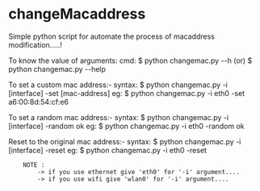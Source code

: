 # changeMacaddress
Simple python script for automate the process of macaddress modification.....!


To know the value of arguments:
	cmd:
		$ python changemac.py --h
				(or)
		$ python changemac.py --help


To set a custom mac address:-
	syntax:
		$ python changemac.py -i [interface] -set [mac-address]
	eg:
		$ python changemac.py -i eth0 -set a6:00:8d:54:cf:e6


To set a random mac address:-
	syntax:
		$ python changemac.py -i [interface] -random ok
	eg:
		$ python changemac.py -i eth0 -random ok


Reset to the original mac address:-
	syntax:
		$ python changemac.py -i [interface] -reset
	eg:
		$ python changemac.py -i eth0 -reset



		NOTE :
			-> if you use ethernet give 'eth0' for '-i' argument....
			-> if you use wifi give 'wlan0' for '-i' argument....
